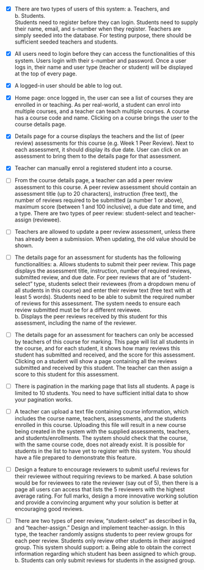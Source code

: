 - [x] There are two types of users of this system:
  a. Teachers, and  
  b. Students.  
  Students need to register before they can login. Students need to supply their name, email, and s-number when they register. Teachers are simply seeded into the database. For testing purpose, there should be sufficient seeded teachers and students.

- [x] All users need to login before they can access the functionalities of this system. Users login with their s-number and password. Once a user logs in, their name and user type (teacher or student) will be displayed at the top of every page.

- [x] A logged-in user should be able to log out.

- [x] Home page: once logged in, the user can see a list of courses they are enrolled in or teaching. As per real-world, a student can enrol into multiple courses, and a teacher can teach multiple courses. A course has a course code and name. Clicking on a course brings the user to the course details page.

- [x] Details page for a course displays the teachers and the list of (peer review) assessments for this course (e.g. Week 1 Peer Review). Next to each assessment, it should display its due date. User can click on an assessment to bring them to the details page for that assessment.

- [x] Teacher can manually enrol a registered student into a course.

- [ ] From the course details page, a teacher can add a peer review assessment to this course. A peer review assessment should contain an assessment title (up to 20 characters), instruction (free text), the number of reviews required to be submitted (a number 1 or above), maximum score (between 1 and 100 inclusive), a due date and time, and a type. There are two types of peer review: student-select and teacher-assign (reviewee).

- [ ] Teachers are allowed to update a peer review assessment, unless there has already been a submission. When updating, the old value should be shown.

- [ ] The details page for an assessment for students has the following functionalities:
  a. Allows students to submit their peer review. This page displays the assessment title, instruction, number of required reviews, submitted review, and due date. For peer reviews that are of “student-select” type, students select their reviewees (from a dropdown menu of all students in this course) and enter their review text (free text with at least 5 words). Students need to be able to submit the required number of reviews for this assessment. The system needs to ensure each review submitted must be for a different reviewee.  
  b. Displays the peer reviews received by this student for this assessment, including the name of the reviewer.

- [ ] The details page for an assessment for teachers can only be accessed by teachers of this course for marking. This page will list all students in the course, and for each student, it shows how many reviews this student has submitted and received, and the score for this assessment. Clicking on a student will show a page containing all the reviews submitted and received by this student. The teacher can then assign a score to this student for this assessment.

- [ ] There is pagination in the marking page that lists all students. A page is limited to 10 students. You need to have sufficient initial data to show your pagination works.

- [ ] A teacher can upload a text file containing course information, which includes the course name, teachers, assessments, and the students enrolled in this course. Uploading this file will result in a new course being created in the system with the supplied assessments, teachers, and students/enrollments. The system should check that the course, with the same course code, does not already exist. It is possible for students in the list to have yet to register with this system. You should have a file prepared to demonstrate this feature.

- [ ] Design a feature to encourage reviewers to submit useful reviews for their reviewee without requiring reviews to be marked. A base solution would be for reviewees to rate the reviewer (say out of 5), then there is a page all users can access that lists the 5 reviewers with the highest average rating. For full marks, design a more innovative working solution and provide a convincing argument why your solution is better at encouraging good reviews.

- [ ] There are two types of peer review, “student-select” as described in 9a, and “teacher-assign.” Design and implement teacher-assign. In this type, the teacher randomly assigns students to peer review groups for each peer review. Students only review other students in their assigned group. This system should support:
  a. Being able to obtain the correct information regarding which student has been assigned to which group.  
  b. Students can only submit reviews for students in the assigned group.
